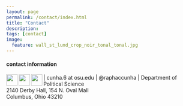 ```yaml
---
layout: page
permalink: /contact/index.html
title: "Contact"
description:
tags: [contact]
image:
  feature: wall_st_lund_crop_noir_tonal_tonal.jpg
---
```


#### contact information

<img src="../images/email_icon.png" style="width: 30px;" align="left"> | cunha.6 at osu.edu 
<img src="../images/twitter_icon.png" style="width: 30px;" align="left"> | @raphaccunha 
<img src="../images/mailing_icon.png" style="width: 30px;" align="left"> | Department of Political Science<br>2140 Derby Hall, 154 N. Oval Mall<br>Columbus, Ohio 43210 






